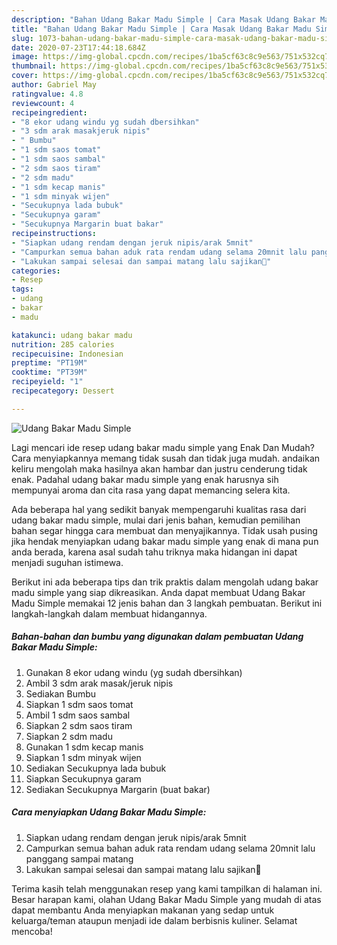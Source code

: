 ```yaml
---
description: "Bahan Udang Bakar Madu Simple | Cara Masak Udang Bakar Madu Simple Yang Enak Banget"
title: "Bahan Udang Bakar Madu Simple | Cara Masak Udang Bakar Madu Simple Yang Enak Banget"
slug: 1073-bahan-udang-bakar-madu-simple-cara-masak-udang-bakar-madu-simple-yang-enak-banget
date: 2020-07-23T17:44:18.684Z
image: https://img-global.cpcdn.com/recipes/1ba5cf63c8c9e563/751x532cq70/udang-bakar-madu-simple-foto-resep-utama.jpg
thumbnail: https://img-global.cpcdn.com/recipes/1ba5cf63c8c9e563/751x532cq70/udang-bakar-madu-simple-foto-resep-utama.jpg
cover: https://img-global.cpcdn.com/recipes/1ba5cf63c8c9e563/751x532cq70/udang-bakar-madu-simple-foto-resep-utama.jpg
author: Gabriel May
ratingvalue: 4.8
reviewcount: 4
recipeingredient:
- "8 ekor udang windu yg sudah dbersihkan"
- "3 sdm arak masakjeruk nipis"
- " Bumbu"
- "1 sdm saos tomat"
- "1 sdm saos sambal"
- "2 sdm saos tiram"
- "2 sdm madu"
- "1 sdm kecap manis"
- "1 sdm minyak wijen"
- "Secukupnya lada bubuk"
- "Secukupnya garam"
- "Secukupnya Margarin buat bakar"
recipeinstructions:
- "Siapkan udang rendam dengan jeruk nipis/arak 5mnit"
- "Campurkan semua bahan aduk rata rendam udang selama 20mnit lalu panggang sampai matang"
- "Lakukan sampai selesai dan sampai matang lalu sajikan🤗"
categories:
- Resep
tags:
- udang
- bakar
- madu

katakunci: udang bakar madu 
nutrition: 285 calories
recipecuisine: Indonesian
preptime: "PT19M"
cooktime: "PT39M"
recipeyield: "1"
recipecategory: Dessert

---
```



![Udang Bakar Madu Simple](https://img-global.cpcdn.com/recipes/1ba5cf63c8c9e563/751x532cq70/udang-bakar-madu-simple-foto-resep-utama.jpg)

Lagi mencari ide resep udang bakar madu simple yang Enak Dan Mudah? Cara menyiapkannya memang tidak susah dan tidak juga mudah. andaikan keliru mengolah maka hasilnya akan hambar dan justru cenderung tidak enak. Padahal udang bakar madu simple yang enak harusnya sih mempunyai aroma dan cita rasa yang dapat memancing selera kita.



Ada beberapa hal yang sedikit banyak mempengaruhi kualitas rasa dari udang bakar madu simple, mulai dari jenis bahan, kemudian pemilihan bahan segar hingga cara membuat dan menyajikannya. Tidak usah pusing jika hendak menyiapkan udang bakar madu simple yang enak di mana pun anda berada, karena asal sudah tahu triknya maka hidangan ini dapat menjadi suguhan istimewa.


Berikut ini ada beberapa tips dan trik praktis dalam mengolah udang bakar madu simple yang siap dikreasikan. Anda dapat membuat Udang Bakar Madu Simple memakai 12 jenis bahan dan 3 langkah pembuatan. Berikut ini langkah-langkah dalam membuat hidangannya.

<!--inarticleads1-->

##### Bahan-bahan dan bumbu yang digunakan dalam pembuatan Udang Bakar Madu Simple:

1. Gunakan 8 ekor udang windu (yg sudah dbersihkan)
1. Ambil 3 sdm arak masak/jeruk nipis
1. Sediakan  Bumbu
1. Siapkan 1 sdm saos tomat
1. Ambil 1 sdm saos sambal
1. Siapkan 2 sdm saos tiram
1. Siapkan 2 sdm madu
1. Gunakan 1 sdm kecap manis
1. Siapkan 1 sdm minyak wijen
1. Sediakan Secukupnya lada bubuk
1. Siapkan Secukupnya garam
1. Sediakan Secukupnya Margarin (buat bakar)




<!--inarticleads2-->

##### Cara menyiapkan Udang Bakar Madu Simple:

1. Siapkan udang rendam dengan jeruk nipis/arak 5mnit
1. Campurkan semua bahan aduk rata rendam udang selama 20mnit lalu panggang sampai matang
1. Lakukan sampai selesai dan sampai matang lalu sajikan🤗




Terima kasih telah menggunakan resep yang kami tampilkan di halaman ini. Besar harapan kami, olahan Udang Bakar Madu Simple yang mudah di atas dapat membantu Anda menyiapkan makanan yang sedap untuk keluarga/teman ataupun menjadi ide dalam berbisnis kuliner. Selamat mencoba!
